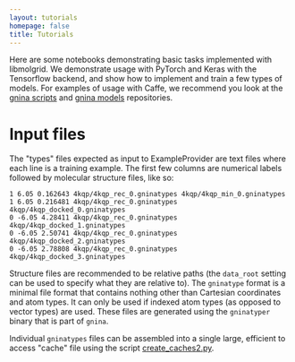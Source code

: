 ```yaml
---
layout: tutorials
homepage: false
title: Tutorials
---
```


Here are some notebooks demonstrating basic tasks implemented with libmolgrid.
We demonstrate usage with PyTorch and Keras with the Tensorflow backend, 
and show how to implement and train a few types of models. For examples of
usage with Caffe, we recommend you look at the <a href="https://github.com/gnina/scripts">gnina scripts</a> and <a href="https://github.com/gnina/models">gnina models</a> repositories. 

# Input files

The "types" files expected as input to ExampleProvider are text files where each 
line is a training example.  The first few columns are numerical labels followed
by molecular structure files, like so:
```
1 6.05 0.162643 4kqp/4kqp_rec_0.gninatypes 4kqp/4kqp_min_0.gninatypes
1 6.05 0.216481 4kqp/4kqp_rec_0.gninatypes 4kqp/4kqp_docked_0.gninatypes
0 -6.05 4.28411 4kqp/4kqp_rec_0.gninatypes 4kqp/4kqp_docked_1.gninatypes
0 -6.05 2.50741 4kqp/4kqp_rec_0.gninatypes 4kqp/4kqp_docked_2.gninatypes
0 -6.05 2.78808 4kqp/4kqp_rec_0.gninatypes 4kqp/4kqp_docked_3.gninatypes
```

Structure files are recommended to be relative paths (the `data_root` setting can
be used to specify what they are relative to).  The `gninatype` format is a minimal
file format that contains nothing other than Cartesian coordinates and atom types.
It can only be used if indexed atom types (as opposed to vector types) are used.
These files are generated using the `gninatyper` binary that is part of `gnina`.

Individual `gninatypes` files can be assembled into a single large, efficient to 
access "cache" file using the script [create_caches2.py](https://github.com/gnina/scripts/blob/master/create_caches2.py).
